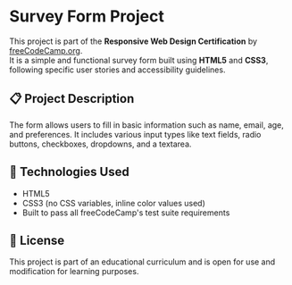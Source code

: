 # Survey Form Project

This project is part of the **Responsive Web Design Certification** by [freeCodeCamp.org](https://www.freecodecamp.org/).  
It is a simple and functional survey form built using **HTML5** and **CSS3**, following specific user stories and accessibility guidelines.

## 📋 Project Description

The form allows users to fill in basic information such as name, email, age, and preferences.
It includes various input types like text fields, radio buttons, checkboxes, dropdowns, and a textarea.


## 🚀 Technologies Used

- HTML5
- CSS3 (no CSS variables, inline color values used)
- Built to pass all freeCodeCamp's test suite requirements


## 📄 License

This project is part of an educational curriculum and is open for use and modification for learning purposes.

